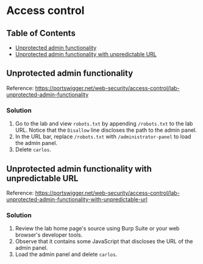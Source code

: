 <!-- omit in toc -->
# Access control

<!-- omit in toc -->
## Table of Contents

- [Unprotected admin functionality](#unprotected-admin-functionality)
- [Unprotected admin functionality with unpredictable URL](#unprotected-admin-functionality-with-unpredictable-url)

## Unprotected admin functionality
Reference: https://portswigger.net/web-security/access-control/lab-unprotected-admin-functionality

<!-- omit in toc -->
### Solution
1. Go to the lab and view ``robots.txt`` by appending ``/robots.txt`` to the lab URL. Notice that the ``Disallow`` line discloses the path to the admin panel.
2. In the URL bar, replace ``/robots.txt`` with ``/administrator-panel`` to load the admin panel.
3. Delete ``carlos``.

## Unprotected admin functionality with unpredictable URL
Reference: https://portswigger.net/web-security/access-control/lab-unprotected-admin-functionality-with-unpredictable-url

<!-- omit in toc -->
### Solution
1. Review the lab home page's source using Burp Suite or your web browser's developer tools.
2. Observe that it contains some JavaScript that discloses the URL of the admin panel.
3. Load the admin panel and delete ``carlos``.